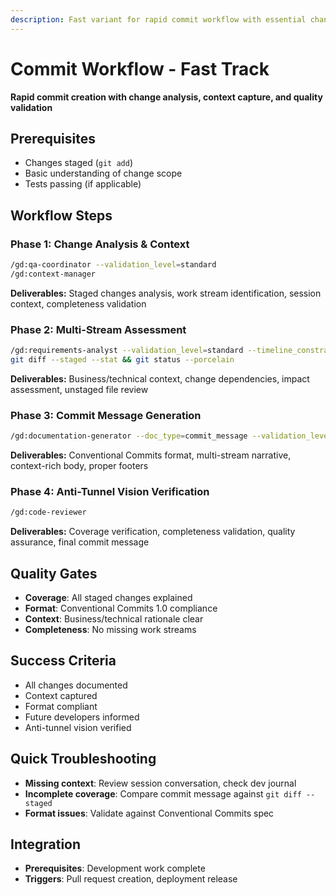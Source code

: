 ```yaml
---
description: Fast variant for rapid commit workflow with essential change analysis and quality commit messages
---
```


# Commit Workflow - Fast Track

**Rapid commit creation with change analysis, context capture, and quality validation**

## Prerequisites

- Changes staged (`git add`)
- Basic understanding of change scope
- Tests passing (if applicable)

## Workflow Steps

### Phase 1: Change Analysis & Context

```bash
/gd:qa-coordinator --validation_level=standard
/gd:context-manager
```

**Deliverables:** Staged changes analysis, work stream identification, session context, completeness validation

### Phase 2: Multi-Stream Assessment

```bash
/gd:requirements-analyst --validation_level=standard --timeline_constraint=normal --domain_complexity=medium
git diff --staged --stat && git status --porcelain
```

**Deliverables:** Business/technical context, change dependencies, impact assessment, unstaged file review

### Phase 3: Commit Message Generation

```bash
/gd:documentation-generator --doc_type=commit_message --validation_level=standard
```

**Deliverables:** Conventional Commits format, multi-stream narrative, context-rich body, proper footers

### Phase 4: Anti-Tunnel Vision Verification

```bash
/gd:code-reviewer
```

**Deliverables:** Coverage verification, completeness validation, quality assurance, final commit message

## Quality Gates

- **Coverage**: All staged changes explained
- **Format**: Conventional Commits 1.0 compliance
- **Context**: Business/technical rationale clear
- **Completeness**: No missing work streams

## Success Criteria

- All changes documented
- Context captured
- Format compliant
- Future developers informed
- Anti-tunnel vision verified

## Quick Troubleshooting

- **Missing context**: Review session conversation, check dev journal
- **Incomplete coverage**: Compare commit message against `git diff --staged`
- **Format issues**: Validate against Conventional Commits spec

## Integration

- **Prerequisites**: Development work complete
- **Triggers**: Pull request creation, deployment release
